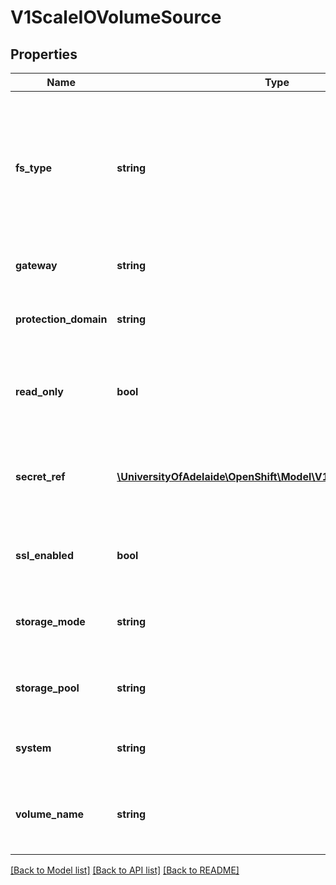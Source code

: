 # V1ScaleIOVolumeSource

## Properties
Name | Type | Description | Notes
------------ | ------------- | ------------- | -------------
**fs_type** | **string** | Filesystem type to mount. Must be a filesystem type supported by the host operating system. Ex. \&quot;ext4\&quot;, \&quot;xfs\&quot;, \&quot;ntfs\&quot;. Implicitly inferred to be \&quot;ext4\&quot; if unspecified. | [optional] 
**gateway** | **string** | The host address of the ScaleIO API Gateway. | 
**protection_domain** | **string** | The name of the Protection Domain for the configured storage (defaults to \&quot;default\&quot;). | [optional] 
**read_only** | **bool** | Defaults to false (read/write). ReadOnly here will force the ReadOnly setting in VolumeMounts. | [optional] 
**secret_ref** | [**\UniversityOfAdelaide\OpenShift\Model\V1LocalObjectReference**](V1LocalObjectReference.md) | SecretRef references to the secret for ScaleIO user and other sensitive information. If this is not provided, Login operation will fail. | 
**ssl_enabled** | **bool** | Flag to enable/disable SSL communication with Gateway, default false | [optional] 
**storage_mode** | **string** | Indicates whether the storage for a volume should be thick or thin (defaults to \&quot;thin\&quot;). | [optional] 
**storage_pool** | **string** | The Storage Pool associated with the protection domain (defaults to \&quot;default\&quot;). | [optional] 
**system** | **string** | The name of the storage system as configured in ScaleIO. | 
**volume_name** | **string** | The name of a volume already created in the ScaleIO system that is associated with this volume source. | [optional] 

[[Back to Model list]](../README.md#documentation-for-models) [[Back to API list]](../README.md#documentation-for-api-endpoints) [[Back to README]](../README.md)


